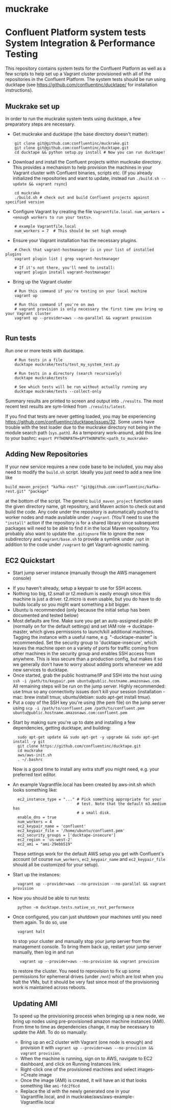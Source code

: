 # muckrake
Confluent Platform system tests
System Integration & Performance Testing
========================================

This repository contains system tests for the Confluent Platform as well as a few scripts to help
set up a Vagrant cluster provisioned with all of the repositories in the Confluent
Platform. The system tests should be run using ducktape (see https://github.com/confluentinc/ducktape/
for installation instructions).


Muckrake set up
---------------
In order to run the muckrake system tests using ducktape, a few preparatory steps are necessary.

* Get muckrake and ducktape (the base directory doesn't matter):
``` 
    git clone git@github.com:confluentinc/muckrake.git
    git clone git@github.com:confluentinc/ducktape.git
    cd ducktape && python setup.py install # Now you can run ducktape!
```


* Download and install the Confluent projects within muckrake directory. This provides a mechanism to help provision the machines in your Vagrant cluster with Confluent binaries, scripts etc. (If you already initialized the repositories and want to update, instead run `./build.sh --update && vagrant rsync`)
``` 
    cd muckrake
    ./build.sh # check out and build Confluent projects against specified version
```
   
* Configure Vagrant by creating the file `Vagrantfile.local`. `num_workers = <enough workers to run your tests>`.
```
    # example Vagrantfile.local
    num_workers = 7  # This should be set high enough
```

* Ensure your Vagrant installation has the necessary plugins.
```
    # Check that vagrant-hostmanager is in your list of installed plugins
    vagrant plugin list | grep vagrant-hostmanager
    
    # If it's not there, you'll need to install:
    vagrant plugin install vagrant-hostmanager
```

* Bring up the Vagrant cluster
```
    # Run this command if you're testing on your local machine
    vagrant up 
    
    # Run this command if you're on aws
    # vagrant provision is only necessary the first time you bring up your Vagrant cluster
    vagrant up --provider=aws --no-parallel && vagrant provision
    
```

Run tests
---------
Run one or more tests with ducktape. 
```    
    # Run tests in a file
    ducktape muckrake/tests/test_my_system_test.py
    
    # Run tests in a directory (search recursively)
    ducktape muckrake/tests
    
    # See which tests will be run without actually running any
    ducktape muckrake/tests --collect-only
```

Summary results are printed to screen and output into `./results`. The most recent test results are sym-linked from `./results/latest`.

If you find that tests are never getting loaded, you may be experiencing https://github.com/confluentinc/ducktape/issues/32. Some users have trouble with the test loader due to the muckrake directory not being in the module search path (`sys.path`). As a temporary work-around, add this line to your bashrc: `export PYTHONPATH=$PYTHONPATH:<path_to_muckrake>`


Adding New Repositories
-----------------------

If your new service requires a new code base to be included, you may also need
to modify the `build.sh` script. Ideally you just need to add a new line like

    build_maven_project "kafka-rest" "git@github.com:confluentinc/kafka-rest.git" "package"

at the bottom of the script. The generic `build_maven_project` function uses the
given directory name, git repository, and Maven action to check out and build
the code. Any code under the repository is automatically pushed to worker nodes
and made available under `/vagrant`. (You'll need to use the `"install"` action
if the repository is for a shared library since subsequent packages will need to
be able to find it in the local Maven repository. You probably also want to
update the `.gitignore` file to ignore the new subdirectory and
`vagrant/base.sh` to provide a symlink under `/opt` in addition to the code
under `/vagrant` to get Vagrant-agnostic naming.

EC2 Quickstart
--------------

* Start jump server instance (manually through the AWS management console)
 - If you haven't already, setup a keypair to use for SSH access.
 - Nothing too big, t2.small or t2.medium is easily enough since this machine is
   just a driver. t2.micro is even usable, but you do have to do builds locally
   so you might want something a bit bigger.
 - Ubuntu is recommended (only because the initial setup has been documented and
   tested below)
 - Most defaults are fine. Make sure you get an auto-assigned public IP
   (normally on for the default settings) and set IAM role ->
   ducktape-master, which gives permissions to launch/kill additional
   machines. Tagging the instance with a useful name,
   e.g. "<you>-ducktape-master" is recommended. Set the security group to
   'ducktape-insecure', which leaves the machine open on a variety of ports for
   traffic coming from other machines in the security group and enables SSH
   access from anywhere. This is less secure than a production config, but makes
   it so we generally don't have to worry about adding ports whenever we add new
   services to ducktape.
 - Once started, grab the public hostname/IP and SSH into the host using
   `ssh -i /path/to/keypair.pem ubuntu@public.hostname.amazonaws.com`. All
   remaining steps will be run on the jump server. Highly recommended: use tmux 
   so any connectivity issues don't kill your session
   (installation - mac: brew install tmux; ubuntu/debian: sudo apt-get install tmux). 
 - Put a copy of the SSH key you're using (the pem file) on the jump server using 
   `scp -i /path/to/confluent.pem /path/to/confluent.pem ubuntu@public.hostname.amazonaws.com:confluent.pem`

* Start by making sure you're up to date and installing a few dependencies,
  getting ducktape, and building:

        sudo apt-get update && sudo apt-get -y upgrade && sudo apt-get install -y git
        git clone https://github.com/confluentinc/ducktape.git
        cd muckrake
        aws/aws-init.sh
        . ~/.bashrc

  Now is a good time to install any extra stuff you might need, e.g. your
  preferred text editor.

* An example Vagrantfile.local has been created by aws-init.sh which looks something like:

        ec2_instance_type = "..." # Pick something appropriate for your
                                  # test. Note that the default m3.medium has
                                  # a small disk.
        enable_dns = true
        num_workers = 4
        ec2_keypair_name = 'confluent'
        ec2_keypair_file = '/home/ubuntu/confluent.pem'
        ec2_security_groups = ['ducktape-insecure']
        ec2_region = 'us-west-2'
        ec2_ami = "ami-29ebb519"

  These settings work for the default AWS setup you get with Confluent's
  account (of course `num_workers`, `ec2_keypair_name` and `ec2_keypair_file`
  should all be customized for your setup).

* Start up the instances:

        vagrant up --provider=aws --no-provision --no-parallel && vagrant provision

* Now you should be able to run tests:

        python -m ducktape.tests.native_vs_rest_performance

* Once configured, you can just shutdown your machines until you need them
  again. To do so, use

        vagrant halt

  to stop your cluster and manually stop your jump server from the management
  console. To bring them back up, restart your jump server manually, then log in
  and run

         vagrant up --provider=aws --no-provision && vagrant provision

  to restore the cluster. You need to reprovision to fix up some permissions for
  ephemeral drives (under `/mnt`) which are lost when you halt the VMs, but it
  should be very fast since most of the provisioning work is maintained across
  reboots.
  
  Updating AMI
  ------------
  To speed up the provisioning process when bringing up a new node, we bring up nodes using pre-provisioned amazon machine instances (AMI). From time to time as dependencies change, it may be necessary to update the AMI. To do so manually:
  * Bring up an ec2 cluster with Vagrant (one node is enough) and provision it with `vagrant up --provider=aws --no-provision && vagrant provision`.
  * When the machine is running, sign on to AWS, navigate to EC2 dashboard, and click on Running Instances link.   
  * Right-click one of the provisioned machines and select images->Create image
  * Once the image (AMI) is created, it will have an id that looks something like `ami-fdc2f6cd`
  * Replace the id with the newly generated one in your Vagrantfile.local, and in muckrake/aws/aws-example-Vagrantfile.local
